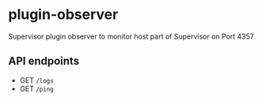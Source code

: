 # plugin-observer

Supervisor plugin observer to monitor host part of Supervisor on Port 4357

## API endpoints

- GET `/logs`
- GET `/ping`
